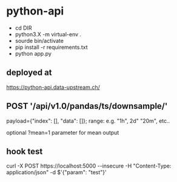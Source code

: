 # python-api

* cd DIR
* python3.X -m virtual-env .
* sourde bin/activate
* pip install -r requirements.txt
* python app.py

## deployed at

https://python-api.data-upstream.ch/


## POST '/api/v1.0/pandas/ts/downsample/<range>'

payload={"index": [], "data": []};
range: e.g. "1h", 2d" "20m", etc..

optional ?mean=1 parameter for mean output

## hook test

curl -X POST https://localhost:5000 --insecure -H "Content-Type: application/json" -d $'{"param": "test"}'